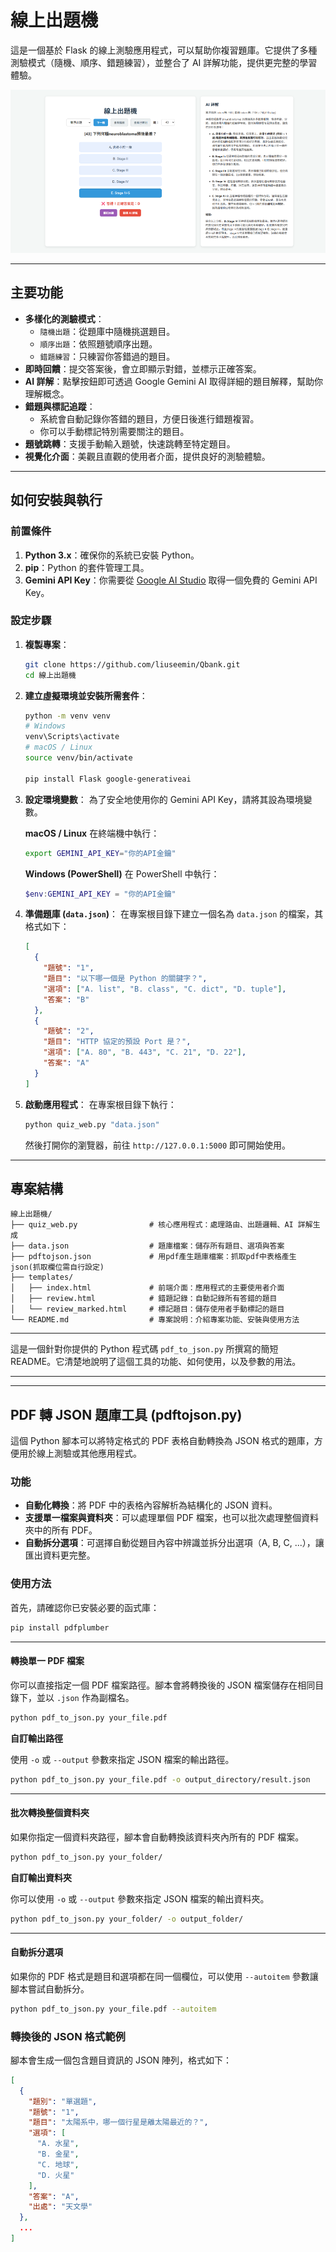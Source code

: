 # 線上出題機

這是一個基於 Flask 的線上測驗應用程式，可以幫助你複習題庫。它提供了多種測驗模式（隨機、順序、錯題練習），並整合了 AI 詳解功能，提供更完整的學習體驗。

![](qbank_full.png)

-----

## 主要功能

  * **多樣化的測驗模式**：
      * `隨機出題`：從題庫中隨機挑選題目。
      * `順序出題`：依照題號順序出題。
      * `錯題練習`：只練習你答錯過的題目。
  * **即時回饋**：提交答案後，會立即顯示對錯，並標示正確答案。
  * **AI 詳解**：點擊按鈕即可透過 Google Gemini AI 取得詳細的題目解釋，幫助你理解概念。
  * **錯題與標記追蹤**：
      * 系統會自動記錄你答錯的題目，方便日後進行錯題複習。
      * 你可以手動標記特別需要關注的題目。
  * **題號跳轉**：支援手動輸入題號，快速跳轉至特定題目。
  * **視覺化介面**：美觀且直觀的使用者介面，提供良好的測驗體驗。

-----

## 如何安裝與執行

### 前置條件

1.  **Python 3.x**：確保你的系統已安裝 Python。
2.  **pip**：Python 的套件管理工具。
3.  **Gemini API Key**：你需要從 [Google AI Studio](https://aistudio.google.com/app/apikey) 取得一個免費的 Gemini API Key。

### 設定步驟

1.  **複製專案**：

    ```bash
    git clone https://github.com/liuseemin/Qbank.git
    cd 線上出題機
    ```

2.  **建立虛擬環境並安裝所需套件**：

    ```bash
    python -m venv venv
    # Windows
    venv\Scripts\activate
    # macOS / Linux
    source venv/bin/activate

    pip install Flask google-generativeai
    ```

3.  **設定環境變數**：
    為了安全地使用你的 Gemini API Key，請將其設為環境變數。

    **macOS / Linux**
    在終端機中執行：

    ```bash
    export GEMINI_API_KEY="你的API金鑰"
    ```

    **Windows (PowerShell)**
    在 PowerShell 中執行：

    ```powershell
    $env:GEMINI_API_KEY = "你的API金鑰"
    ```

4.  **準備題庫 (`data.json`)**：
    在專案根目錄下建立一個名為 `data.json` 的檔案，其格式如下：

    ```json
    [
      {
        "題號": "1",
        "題目": "以下哪一個是 Python 的關鍵字？",
        "選項": ["A. list", "B. class", "C. dict", "D. tuple"],
        "答案": "B"
      },
      {
        "題號": "2",
        "題目": "HTTP 協定的預設 Port 是？",
        "選項": ["A. 80", "B. 443", "C. 21", "D. 22"],
        "答案": "A"
      }
    ]
    ```

5.  **啟動應用程式**：
    在專案根目錄下執行：

    ```bash
    python quiz_web.py "data.json"
    ```

    然後打開你的瀏覽器，前往 `http://127.0.0.1:5000` 即可開始使用。

-----

## 專案結構

```
線上出題機/
├── quiz_web.py                # 核心應用程式：處理路由、出題邏輯、AI 詳解生成
├── data.json                  # 題庫檔案：儲存所有題目、選項與答案
├── pdftojson.json             # 用pdf產生題庫檔案：抓取pdf中表格產生json(抓取欄位需自行設定)
├── templates/
│   ├── index.html             # 前端介面：應用程式的主要使用者介面
│   ├── review.html            # 錯題記錄：自動記錄所有答錯的題目
│   └── review_marked.html     # 標記題目：儲存使用者手動標記的題目
└── README.md                  # 專案說明：介紹專案功能、安裝與使用方法
```

-----

這是一個針對你提供的 Python 程式碼 `pdf_to_json.py` 所撰寫的簡短 README。它清楚地說明了這個工具的功能、如何使用，以及參數的用法。

-----
-----

## PDF 轉 JSON 題庫工具 (pdftojson.py)

這個 Python 腳本可以將特定格式的 PDF 表格自動轉換為 JSON 格式的題庫，方便用於線上測驗或其他應用程式。

### 功能

  * **自動化轉換**：將 PDF 中的表格內容解析為結構化的 JSON 資料。
  * **支援單一檔案與資料夾**：可以處理單個 PDF 檔案，也可以批次處理整個資料夾中的所有 PDF。
  * **自動拆分選項**：可選擇自動從題目內容中辨識並拆分出選項（A, B, C, ...），讓匯出資料更完整。

### 使用方法

首先，請確認你已安裝必要的函式庫：

```bash
pip install pdfplumber
```

-----

#### 轉換單一 PDF 檔案

你可以直接指定一個 PDF 檔案路徑。腳本會將轉換後的 JSON 檔案儲存在相同目錄下，並以 `.json` 作為副檔名。

```bash
python pdf_to_json.py your_file.pdf
```

**自訂輸出路徑**

使用 `-o` 或 `--output` 參數來指定 JSON 檔案的輸出路徑。

```bash
python pdf_to_json.py your_file.pdf -o output_directory/result.json
```

-----

#### 批次轉換整個資料夾

如果你指定一個資料夾路徑，腳本會自動轉換該資料夾內所有的 PDF 檔案。

```bash
python pdf_to_json.py your_folder/
```

**自訂輸出資料夾**

你可以使用 `-o` 或 `--output` 參數來指定 JSON 檔案的輸出資料夾。

```bash
python pdf_to_json.py your_folder/ -o output_folder/
```

-----

#### 自動拆分選項

如果你的 PDF 格式是題目和選項都在同一個欄位，可以使用 `--autoitem` 參數讓腳本嘗試自動拆分。

```bash
python pdf_to_json.py your_file.pdf --autoitem
```

### 轉換後的 JSON 格式範例

腳本會生成一個包含題目資訊的 JSON 陣列，格式如下：

```json
[
  {
    "題別": "單選題",
    "題號": "1",
    "題目": "太陽系中，哪一個行星是離太陽最近的？",
    "選項": [
      "A. 水星",
      "B. 金星",
      "C. 地球",
      "D. 火星"
    ],
    "答案": "A",
    "出處": "天文學"
  },
  ...
]
```
